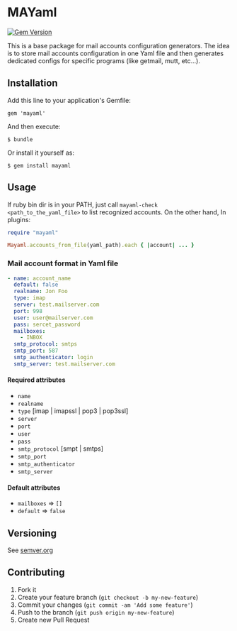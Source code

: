 # MAYaml

[![Gem Version](https://badge.fury.io/rb/mayaml.svg)](http://badge.fury.io/rb/mayaml)

This is a base package for mail accounts configuration generators. The idea is to store mail accounts configuration in one Yaml file and then generates dedicated configs for specific programs (like getmail, mutt, etc...).

## Installation

Add this line to your application's Gemfile:

    gem 'mayaml'

And then execute:

    $ bundle

Or install it yourself as:

    $ gem install mayaml

## Usage

If ruby bin dir is in your PATH, just call `mayaml-check <path_to_the_yaml_file>` to list recognized accounts.
On the other hand, In plugins:

```ruby
require "mayaml"

Mayaml.accounts_from_file(yaml_path).each { |account| ... }
```

### Mail account format in Yaml file

```yaml
- name: account_name
  default: false
  realname: Jon Foo
  type: imap
  server: test.mailserver.com
  port: 998
  user: user@mailserver.com
  pass: sercet_password
  mailboxes:
    - INBOX
  smtp_protocol: smtps
  smtp_port: 587
  smtp_authenticator: login
  smtp_server: test.mailserver.com
```

#### Required attributes

* `name`
* `realname`
* `type` [imap | imapssl | pop3 | pop3ssl]
* `server`
* `port`
* `user`
* `pass`
* `smtp_protocol` [smpt | smtps]
* `smtp_port`
* `smtp_authenticator`
* `smtp_server`

#### Default attributes

* `mailboxes` => `[]`
* `default` => `false`

## Versioning

See [semver.org][semver]

## Contributing

1. Fork it
2. Create your feature branch (`git checkout -b my-new-feature`)
3. Commit your changes (`git commit -am 'Add some feature'`)
4. Push to the branch (`git push origin my-new-feature`)
5. Create new Pull Request

[semver]: http://semver.org/

